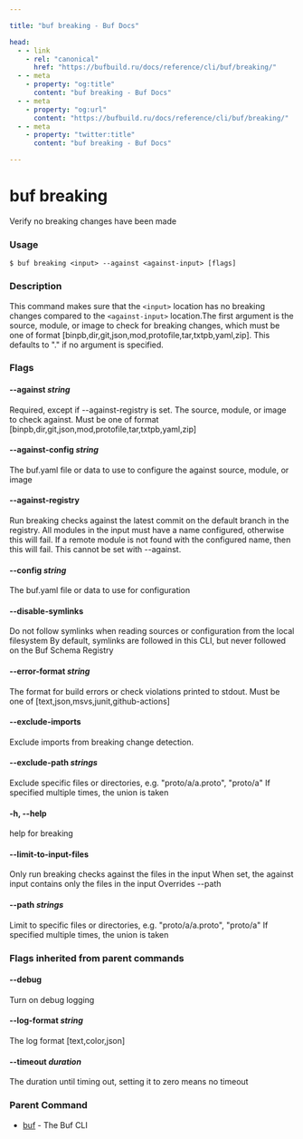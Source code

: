 ```yaml
---

title: "buf breaking - Buf Docs"

head:
  - - link
    - rel: "canonical"
      href: "https://bufbuild.ru/docs/reference/cli/buf/breaking/"
  - - meta
    - property: "og:title"
      content: "buf breaking - Buf Docs"
  - - meta
    - property: "og:url"
      content: "https://bufbuild.ru/docs/reference/cli/buf/breaking/"
  - - meta
    - property: "twitter:title"
      content: "buf breaking - Buf Docs"

---
```


# buf breaking

Verify no breaking changes have been made

### Usage

```console
$ buf breaking <input> --against <against-input> [flags]
```

### Description

This command makes sure that the `<input>` location has no breaking changes compared to the `<against-input>` location.The first argument is the source, module, or image to check for breaking changes, which must be one of format \[binpb,dir,git,json,mod,protofile,tar,txtpb,yaml,zip\]. This defaults to "." if no argument is specified.

### Flags

#### \--against _string_

Required, except if --against-registry is set. The source, module, or image to check against. Must be one of format \[binpb,dir,git,json,mod,protofile,tar,txtpb,yaml,zip\]

#### \--against-config _string_

The buf.yaml file or data to use to configure the against source, module, or image

#### \--against-registry

Run breaking checks against the latest commit on the default branch in the registry. All modules in the input must have a name configured, otherwise this will fail. If a remote module is not found with the configured name, then this will fail. This cannot be set with --against.

#### \--config _string_

The buf.yaml file or data to use for configuration

#### \--disable-symlinks

Do not follow symlinks when reading sources or configuration from the local filesystem By default, symlinks are followed in this CLI, but never followed on the Buf Schema Registry

#### \--error-format _string_

The format for build errors or check violations printed to stdout. Must be one of \[text,json,msvs,junit,github-actions\]

#### \--exclude-imports

Exclude imports from breaking change detection.

#### \--exclude-path _strings_

Exclude specific files or directories, e.g. "proto/a/a.proto", "proto/a" If specified multiple times, the union is taken

#### \-h, --help

help for breaking

#### \--limit-to-input-files

Only run breaking checks against the files in the input When set, the against input contains only the files in the input Overrides --path

#### \--path _strings_

Limit to specific files or directories, e.g. "proto/a/a.proto", "proto/a" If specified multiple times, the union is taken

### Flags inherited from parent commands

#### \--debug

Turn on debug logging

#### \--log-format _string_

The log format \[text,color,json\]

#### \--timeout _duration_

The duration until timing out, setting it to zero means no timeout

### Parent Command

- [buf](../) - The Buf CLI
